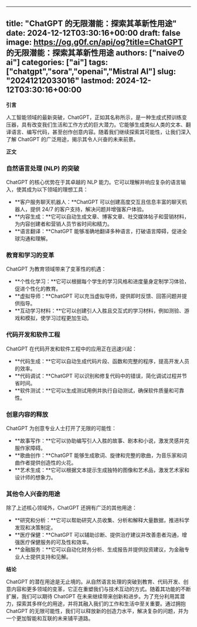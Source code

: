 
---
title: "ChatGPT 的无限潜能：探索其革新性用途"
date: 2024-12-12T03:30:16+00:00
draft: false
image: https://og.g0f.cn/api/og?title=ChatGPT 的无限潜能：探索其革新性用途
authors: ["naiveのai"]
categories: ["ai"]
tags: ["chatgpt","sora","openai","Mistral AI"]
slug: "20241212033016"
lastmod: 2024-12-12T03:30:16+00:00
---
**引言**

人工智能领域的最新突破，ChatGPT，正如其名称所示，是一种生成式预训练变压器，具有改变我们生活和工作方式的巨大潜力。它能够生成类似人类的文本、翻译语言、编写代码，甚至创作创意内容。随着我们继续探索其可能性，让我们深入了解 ChatGPT 的广泛用途，揭示其令人兴奋的未来前景。

**正文**

### 自然语言处理 (NLP) 的突破

ChatGPT 的核心优势在于其卓越的 NLP 能力。它可以理解并响应复杂的语言输入，使其成为以下领域的理想工具：

- **客户服务聊天机器人：**ChatGPT 可以创建高度交互且信息丰富的聊天机器人，提供 24/7 的客户支持，解决问题并增强客户体验。
- **内容生成：**它可以自动生成文章、博客文章、社交媒体帖子和营销材料，为内容创建者和营销人员节省时间和精力。
- **语言翻译：**ChatGPT 能够准确地翻译多种语言，打破语言障碍，促进全球沟通和理解。

### 教育和学习的变革

ChatGPT 为教育领域带来了变革性的机遇：

- **个性化学习：**它可以根据每个学生的学习风格和进度量身定制学习体验，促进个性化的教育。
- **虚拟导师：**ChatGPT 可以充当虚拟导师，提供即时反馈、回答问题并提供指导。
- **互动学习材料：**它可以创建引人入胜且交互式的学习材料，例如测验、游戏和模拟，使学习过程更加生动。

### 代码开发和软件工程

ChatGPT 在代码开发和软件工程中的应用正在迅速兴起：

- **代码生成：**它可以自动生成代码片段、函数和完整的程序，提高开发人员的效率。
- **代码调试：**ChatGPT 可以识别和修复代码中的错误，简化调试过程并节省时间。
- **软件测试：**它可以生成测试用例并执行自动测试，确保软件质量和可靠性。

### 创意内容的释放

ChatGPT 为创意专业人士打开了无限的可能性：

- **故事写作：**它可以协助编写引人入胜的故事、剧本和小说，激发灵感并克服作家障碍。
- **歌曲创作：**ChatGPT 能够生成歌词、旋律和完整的歌曲，为音乐家和词曲作者提供创造性的火花。
- **艺术生成：**它可以根据文本提示生成独特的图像和艺术品，激发艺术家和设计师的想象力。

### 其他令人兴奋的用途

除了上述核心领域外，ChatGPT 还拥有广泛的其他用途：

- **研究和分析：**它可以帮助研究人员收集、分析和解释大量数据，推进科学发现和决策制定。
- **医疗保健：**ChatGPT 可以辅助诊断、提供治疗建议并改善患者沟通，增强医疗保健服务的可及性和效率。
- **金融服务：**它可以自动化财务分析、生成报告并提供投资建议，为金融专业人士提供支持和见解。

**结论**

ChatGPT 的潜在用途是无止境的。从自然语言处理的突破到教育、代码开发、创意内容和更多领域的变革，它正在重塑我们与技术互动的方式。随着其功能的不断扩展，我们可以期待 ChatGPT 在未来继续带来创新和进步。为了充分利用其潜力，探索其多样化的用途，并将其融入我们的工作和生活中至关重要。通过拥抱 ChatGPT 的无限可能性，我们可以释放新的创造力水平，解决复杂的问题，并为一个更加智能和互联的未来铺平道路。